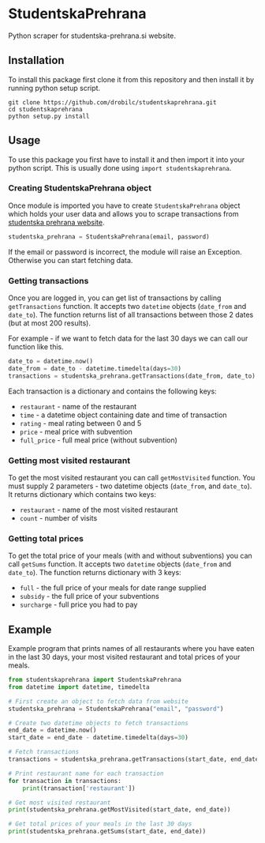 # StudentskaPrehrana
Python scraper for studentska-prehrana.si website.

## Installation
To install this package first clone it from this repository and then install it by running python setup script.
```
git clone https://github.com/drobilc/studentskaprehrana.git
cd studentskaprehrana
python setup.py install
```

## Usage
To use this package you first have to install it and then import it into your python script. This is usually done using `import studentskaprehrana`.

### Creating StudentskaPrehrana object
Once module is imported you have to create `StudentskaPrehrana` object which holds your user data and allows you to scrape transactions from [studentska prehrana website](https://www.studentska-prehrana.si/).

```python
studentska_prehrana = StudentskaPrehrana(email, password)
```

If the email or password is incorrect, the module will raise an Exception. Otherwise you can start fetching data.

### Getting transactions
Once you are logged in, you can get list of transactions by calling `getTransactions` function. It accepts two `datetime` objects (`date_from` and `date_to`).
The function returns list of all transactions between those 2 dates (but at most 200 results).

For example - if we want to fetch data for the last 30 days we can call our function like this.
```python
date_to = datetime.now()
date_from = date_to - datetime.timedelta(days=30)
transactions = studentska_prehrana.getTransactions(date_from, date_to)
```

Each transaction is a dictionary and contains the following keys:
  * `restaurant` - name of the restaurant
  * `time` - a datetime object containing date and time of transaction
  * `rating` - meal rating between 0 and 5
  * `price` - meal price with subvention
  * `full_price` - full meal price (without subvention)

### Getting most visited restaurant
To get the most visited restaurant you can call `getMostVisited` function. You must supply 2 parameters - two datetime objects (`date_from`, and `date_to`).
It returns dictionary which contains two keys:
  * `restaurant` - name of the most visited restaurant
  * `count` - number of visits

### Getting total prices
To get the total price of your meals (with and without subventions) you can call `getSums` function. It accepts two `datetime` objects (`date_from` and `date_to`).
The function returns dictionary with 3 keys:
  * `full` - the full price of your meals for date range supplied
  * `subsidy` - the full price of your subventions
  * `surcharge` - full price you had to pay

## Example
Example program that prints names of all restaurants where you have eaten in the last 30 days, your most visited restaurant and total prices of your meals.
```python
from studentskaprehrana import StudentskaPrehrana
from datetime import datetime, timedelta

# First create an object to fetch data from website
studentska_prehrana = StudentskaPrehrana("email", "password")

# Create two datetime objects to fetch transactions
end_date = datetime.now()
start_date = end_date - datetime.timedelta(days=30)

# Fetch transactions
transactions = studentska_prehrana.getTransactions(start_date, end_date)

# Print restaurant name for each transaction
for transaction in transactions:
	print(transaction['restaurant'])

# Get most visited restaurant
print(studentska_prehrana.getMostVisited(start_date, end_date))

# Get total prices of your meals in the last 30 days
print(studentska_prehrana.getSums(start_date, end_date))
```